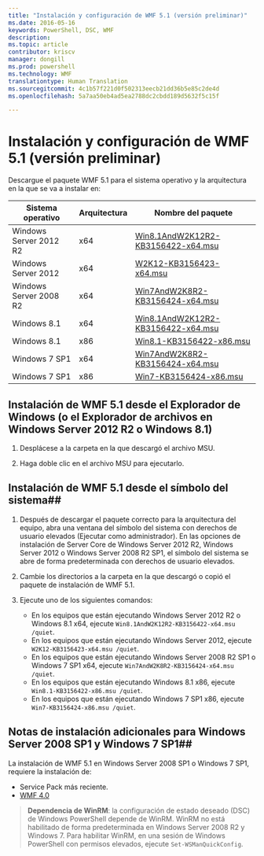 ```yaml
---
title: "Instalación y configuración de WMF 5.1 (versión preliminar)"
ms.date: 2016-05-16
keywords: PowerShell, DSC, WMF
description: 
ms.topic: article
contributor: kriscv
manager: dongill
ms.prod: powershell
ms.technology: WMF
translationtype: Human Translation
ms.sourcegitcommit: 4c1b57f221d0f502313eecb21dd36b5e85c2de4d
ms.openlocfilehash: 5a7aa50eb4ad5ea2788dc2cbdd189d5632f5c15f

---
```


# Instalación y configuración de WMF 5.1 (versión preliminar) #

Descargue el paquete WMF 5.1 para el sistema operativo y la arquitectura en la que se va a instalar en:

| Sistema operativo       | Arquitectura | Nombre del paquete              |
|------------------------|--------------|---------------------------|
| Windows Server 2012 R2 | x64      | [Win8.1AndW2K12R2-KB3156422-x64.msu](http://go.microsoft.com/fwlink/?LinkId=717507) |
| Windows Server 2012    | x64      | [W2K12-KB3156423-x64.msu](http://go.microsoft.com/fwlink/?LinkId=717506) |
| Windows Server 2008 R2 | x64      | [Win7AndW2K8R2-KB3156424-x64.msu](http://go.microsoft.com/fwlink/?LinkId=717504) |
| Windows 8.1            | x64          | [Win8.1AndW2K12R2-KB3156422-x64.msu](http://go.microsoft.com/fwlink/?LinkId=717507) |
| Windows 8.1            | x86          | [Win8.1-KB3156422-x86.msu](http://go.microsoft.com/fwlink/?LinkID=717963) |
| Windows 7 SP1          | x64          | [Win7AndW2K8R2-KB3156424-x64.msu](http://go.microsoft.com/fwlink/?LinkId=717504) |
| Windows 7 SP1          | x86          | [Win7-KB3156424-x86.msu](http://go.microsoft.com/fwlink/?LinkID=717962) |


## Instalación de WMF 5.1 desde el Explorador de Windows (o el Explorador de archivos en Windows Server 2012 R2 o Windows 8.1)

1. Desplácese a la carpeta en la que descargó el archivo MSU.

2. Haga doble clic en el archivo MSU para ejecutarlo.

## Instalación de WMF 5.1 desde el símbolo del sistema##

1. Después de descargar el paquete correcto para la arquitectura del equipo, abra una ventana del símbolo del sistema con derechos de usuario elevados (Ejecutar como administrador). En las opciones de instalación de Server Core de Windows Server 2012 R2, Windows Server 2012 o Windows Server 2008 R2 SP1, el símbolo del sistema se abre de forma predeterminada con derechos de usuario elevados.

2. Cambie los directorios a la carpeta en la que descargó o copió el paquete de instalación de WMF 5.1.

3. Ejecute uno de los siguientes comandos:
    - En los equipos que están ejecutando Windows Server 2012 R2 o Windows 8.1 x64, ejecute `Win8.1AndW2K12R2-KB3156422-x64.msu /quiet`.
    - En los equipos que están ejecutando Windows Server 2012, ejecute `W2K12-KB3156423-x64.msu /quiet`.
    - En los equipos que están ejecutando Windows Server 2008 R2 SP1 o Windows 7 SP1 x64, ejecute `Win7AndW2K8R2-KB3156424-x64.msu /quiet`.
    - En los equipos que están ejecutando Windows 8.1 x86, ejecute `Win8.1-KB3156422-x86.msu /quiet`.
    - En los equipos que están ejecutando Windows 7 SP1 x86, ejecute `Win7-KB3156424-x86.msu /quiet`.

## Notas de instalación adicionales para Windows Server 2008 SP1 y Windows 7 SP1##
La instalación de WMF 5.1 en Windows Server 2008 SP1 o Windows 7 SP1, requiere la instalación de:
- Service Pack más reciente.
- [WMF 4.0](http://www.microsoft.com/en-us/download/details.aspx?id=40855)

> **Dependencia de WinRM**: la configuración de estado deseado (DSC) de Windows PowerShell depende de WinRM. WinRM no está habilitado de forma predeterminada en Windows Server 2008 R2 y Windows 7. Para habilitar WinRM, en una sesión de Windows PowerShell con permisos elevados, ejecute `Set-WSManQuickConfig`.



<!--HONumber=Jul16_HO1-->


